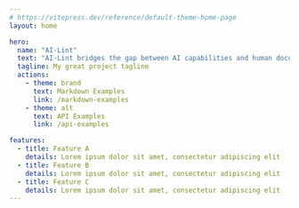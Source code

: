 ```yaml
---
# https://vitepress.dev/reference/default-theme-home-page
layout: home

hero:
  name: "AI-Lint"
  text: "AI-Lint bridges the gap between AI capabilities and human documentation standards. Instead of adapting to how AI writes, define your rules and watch AI conform to your standards."
  tagline: My great project tagline
  actions:
    - theme: brand
      text: Markdown Examples
      link: /markdown-examples
    - theme: alt
      text: API Examples
      link: /api-examples

features:
  - title: Feature A
    details: Lorem ipsum dolor sit amet, consectetur adipiscing elit
  - title: Feature B
    details: Lorem ipsum dolor sit amet, consectetur adipiscing elit
  - title: Feature C
    details: Lorem ipsum dolor sit amet, consectetur adipiscing elit
---
```


